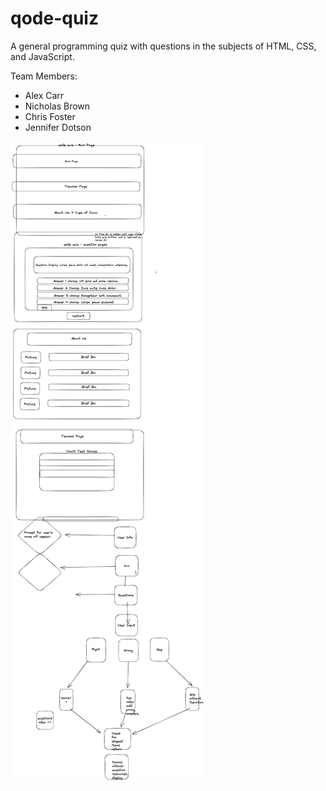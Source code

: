 # qode-quiz
A general programming quiz with questions in the subjects of HTML, CSS, and JavaScript.

Team Members:
- Alex Carr
- Nicholas Brown
- Chris Foster
- Jennifer Dotson

![wireframe.png](wireframe.png)
